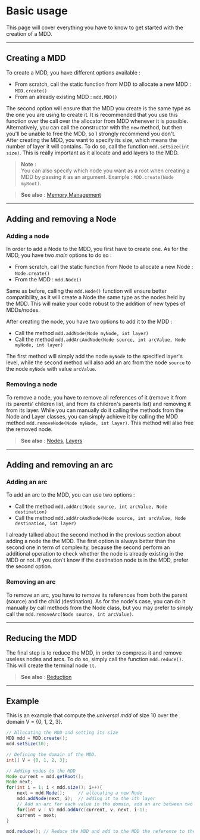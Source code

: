 # Basic usage
This page will cover everything you have to know to get started with the creation of a MDD.

***
## Creating a MDD
To create a MDD, you have different options available : 
* From scratch, call the static function from MDD to allocate a new MDD : `MDD.create()`
* From an already existing MDD : `mdd.MDD()`

The second option will ensure that the MDD you create is the same type as the one you are using to create it. It is recommended that you use this function over the call over the allocator from MDD whenever it is possible.
Alternatively, you can call the constructor with the `new` method, but then you'll be unable to free the MDD, so I strongly recommend you don't.  
After creating the MDD, you want to specify its size, which means the number of layer it will contains. To do so, call the function `mdd.setSize(int size)`. This is really important as it allocate and add layers to the MDD.

> **Note** :  
> You can also specify which node you want as a root when creating a MDD by passing it as an argument. Example : `MDD.create(Node myRoot)`.

> **See also** : [Memory Management](https://github.com/JungVictor/MDDLib/wiki/Memory-Management)

***
## Adding and removing a Node

### Adding a node
In order to add a Node to the MDD, you first have to create one. As for the MDD, you have two _main_ options to do so : 
* From scratch, call the static function from Node to allocate a new Node : `Node.create()`
* From the MDD : `mdd.Node()`

Same as before, calling the `mdd.Node()` function will ensure better compatibility, as it will create a Node the same type as the nodes held by the MDD. This will make your code robust to the addition of new types of MDDs/nodes.

After creating the node, you have two options to add it to the MDD : 
* Call the method `mdd.addNode(Node myNode, int layer)`
* Call the method `mdd.addArcAndNode(Node source, int arcValue, Node myNode, int layer)`

The first method will simply add the node `myNode` to the specified layer's level, while the second method will also add an arc from the node `source` to the node `myNode` with value `arcValue`.

### Removing a node
To remove a node, you have to remove all references of it (remove it from its parents' children list, and from its children's parents list) and removing it from its layer. While you can manually do it calling the methods from the Node and Layer classes, you can simply achieve it by calling the MDD method `mdd.removeNode(Node myNode, int layer)`. This method will also free the removed node.


> **See also** : [Nodes](https://github.com/JungVictor/MDDLib/wiki/Structure-and-elements#nodes), [Layers](https://github.com/JungVictor/MDDLib/wiki/Structure-and-elements#layers)

***
## Adding and removing an arc

### Adding an arc
To add an arc to the MDD, you can use two options : 
* Call the method `mdd.addArc(Node source, int arcValue, Node destination)`
* Call the method `mdd.addArcAndNode(Node source, int arcValue, Node destination, int layer)`

I already talked about the second method in the previous section about adding a node the the MDD. The first option is always better than the second one in term of complexity, because the second perform an additional operation to check whether the node is already existing in the MDD or not. If you don't know if the destination node is in the MDD, prefer the second option.

### Removing an arc
To remove an arc, you have to remove its references from both the parent (source) and the child (destination). As for the node's case, you can do it manually by call methods from the Node class, but you may prefer to simply call the `mdd.removeArc(Node source, int arcValue)`.

***
## Reducing the MDD
The final step is to reduce the MDD, in order to compress it and remove useless nodes and arcs. To do so, simply call the function `mdd.reduce()`. This will create the terminal node `tt`.

> **See also** : [Reduction](https://github.com/JungVictor/MDDLib/wiki/Operations#reduction)

***
## Example
This is an example that compute the _universal mdd_ of size 10 over the domain V = {0, 1, 2, 3}.
```java
// Allocating the MDD and setting its size
MDD mdd = MDD.create();
mdd.setSize(10);

// Defining the domain of the MDD.
int[] V = {0, 1, 2, 3};

// Adding nodes to the MDD
Node current = mdd.getRoot();
Node next;
for(int i = 1; i < mdd.size(); i++){
    next = mdd.Node();     // allocating a new Node
    mdd.addNode(next, i);  // adding it to the ith layer
    // Add an arc for each value in the domain, add an arc between two nodes current and next
    for(int v : V) mdd.addArc(current, v, next, i-1);
    current = next;
}

mdd.reduce(); // Reduce the MDD and add to the MDD the reference to the tt node
```
